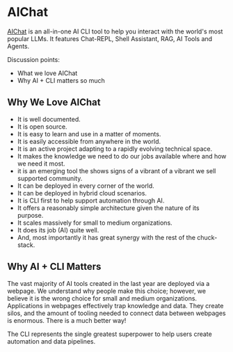 # AIChat

[AIChat](https://github.com/sigoden/aichat) is an all-in-one AI CLI tool to help you interact with the world's most popular LLMs. It features Chat-REPL, Shell Assistant, RAG, AI Tools and Agents.

Discussion points:
- What we love AIChat
- Why AI + CLI matters so much

## Why We Love AIChat

- It is well documented.
- It is open source.
- It is easy to learn and use in a matter of moments.
- It is easily accessible from anywhere in the world.
- It is an active project adapting to a rapidly evolving technical space.
- It makes the knowledge we need to do our jobs available where and how we need it most.
- it is an emerging tool the shows signs of a vibrant of a vibrant we sell supported community.
- It can be deployed in every corner of the world.
- It can be deployed in hybrid cloud scenarios.
- It is CLI first to help support automation through AI.
- It offers a reasonably simple architecture given the nature of its purpose.
- It scales massively for small to medium organizations.
- It does its job (AI) quite well.
- And, most importantly it has great synergy with the rest of the chuck-stack.

## Why AI + CLI Matters

The vast majority of AI tools created in the last year are deployed via a webpage. We understand why people make this choice; however, we believe it is the wrong choice for small and medium organizations. Applications in webpages effectively trap knowledge and data. They create silos, and the amount of tooling needed to connect data between webpages is enormous. There is a much better way!

The CLI represents the single greatest superpower to help users create automation and data pipelines.

